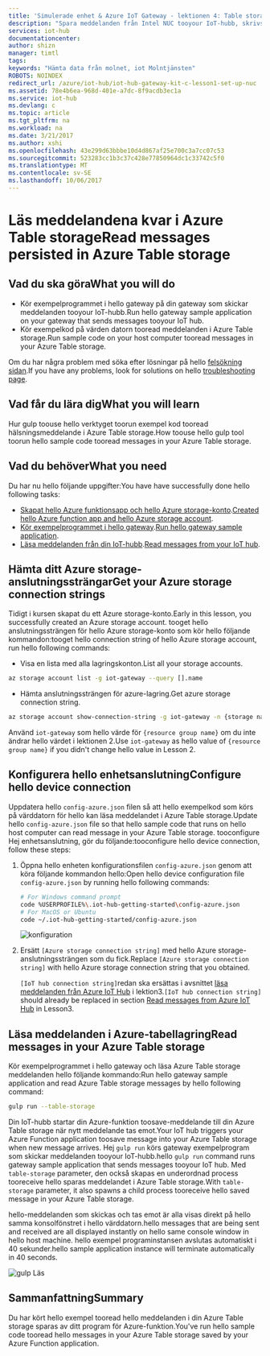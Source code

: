 ```yaml
---
title: 'Simulerade enhet & Azure IoT Gateway - lektionen 4: Table storage | Microsoft Docs'
description: "Spara meddelanden från Intel NUC tooyour IoT-hubb, skrivs tooAzure Table storage och läses sedan från hello molnet."
services: iot-hub
documentationcenter: 
author: shizn
manager: timtl
tags: 
keywords: "Hämta data från molnet, iot Molntjänsten"
ROBOTS: NOINDEX
redirect_url: /azure/iot-hub/iot-hub-gateway-kit-c-lesson1-set-up-nuc
ms.assetid: 78e4b6ea-968d-401e-a7dc-8f9acdb3ec1a
ms.service: iot-hub
ms.devlang: c
ms.topic: article
ms.tgt_pltfrm: na
ms.workload: na
ms.date: 3/21/2017
ms.author: xshi
ms.openlocfilehash: 43e299d63bbbe10d4d867af25e700c3a7cc07c53
ms.sourcegitcommit: 523283cc1b3c37c428e77850964dc1c33742c5f0
ms.translationtype: MT
ms.contentlocale: sv-SE
ms.lasthandoff: 10/06/2017
---
```

# <a name="read-messages-persisted-in-azure-table-storage"></a><span data-ttu-id="cce52-104">Läs meddelandena kvar i Azure Table storage</span><span class="sxs-lookup"><span data-stu-id="cce52-104">Read messages persisted in Azure Table storage</span></span>

## <a name="what-you-will-do"></a><span data-ttu-id="cce52-105">Vad du ska göra</span><span class="sxs-lookup"><span data-stu-id="cce52-105">What you will do</span></span>

- <span data-ttu-id="cce52-106">Kör exempelprogrammet i hello gateway på din gateway som skickar meddelanden tooyour IoT-hubb.</span><span class="sxs-lookup"><span data-stu-id="cce52-106">Run hello gateway sample application on your gateway that sends messages tooyour IoT hub.</span></span>
- <span data-ttu-id="cce52-107">Kör exempelkod på värden datorn tooread meddelanden i Azure Table storage.</span><span class="sxs-lookup"><span data-stu-id="cce52-107">Run sample code on your host computer tooread messages in your Azure Table storage.</span></span>

<span data-ttu-id="cce52-108">Om du har några problem med söka efter lösningar på hello [felsökning sidan](iot-hub-gateway-kit-c-sim-troubleshooting.md).</span><span class="sxs-lookup"><span data-stu-id="cce52-108">If you have any problems, look for solutions on hello [troubleshooting page](iot-hub-gateway-kit-c-sim-troubleshooting.md).</span></span>

## <a name="what-you-will-learn"></a><span data-ttu-id="cce52-109">Vad får du lära dig</span><span class="sxs-lookup"><span data-stu-id="cce52-109">What you will learn</span></span>

<span data-ttu-id="cce52-110">Hur gulp toouse hello verktyget toorun exempel kod tooread hälsningsmeddelande i Azure Table storage.</span><span class="sxs-lookup"><span data-stu-id="cce52-110">How toouse hello gulp tool toorun hello sample code tooread messages in your Azure Table storage.</span></span>

## <a name="what-you-need"></a><span data-ttu-id="cce52-111">Vad du behöver</span><span class="sxs-lookup"><span data-stu-id="cce52-111">What you need</span></span>

<span data-ttu-id="cce52-112">Du har nu hello följande uppgifter:</span><span class="sxs-lookup"><span data-stu-id="cce52-112">You have have successfully done hello following tasks:</span></span>

- <span data-ttu-id="cce52-113">[Skapat hello Azure funktionsapp och hello Azure storage-konto](iot-hub-gateway-kit-c-sim-lesson4-deploy-resource-manager-template.md).</span><span class="sxs-lookup"><span data-stu-id="cce52-113">[Created hello Azure function app and hello Azure storage account](iot-hub-gateway-kit-c-sim-lesson4-deploy-resource-manager-template.md).</span></span>
- <span data-ttu-id="cce52-114">[Kör exempelprogrammet i hello gateway](iot-hub-gateway-kit-c-sim-lesson3-configure-simulated-device-app.md).</span><span class="sxs-lookup"><span data-stu-id="cce52-114">[Run hello gateway sample application](iot-hub-gateway-kit-c-sim-lesson3-configure-simulated-device-app.md).</span></span>
- <span data-ttu-id="cce52-115">[Läsa meddelanden från din IoT-hubb](iot-hub-gateway-kit-c-sim-lesson3-read-messages-from-hub.md).</span><span class="sxs-lookup"><span data-stu-id="cce52-115">[Read messages from your IoT hub](iot-hub-gateway-kit-c-sim-lesson3-read-messages-from-hub.md).</span></span>

## <a name="get-your-azure-storage-connection-strings"></a><span data-ttu-id="cce52-116">Hämta ditt Azure storage-anslutningssträngar</span><span class="sxs-lookup"><span data-stu-id="cce52-116">Get your Azure storage connection strings</span></span>

<span data-ttu-id="cce52-117">Tidigt i kursen skapat du ett Azure storage-konto.</span><span class="sxs-lookup"><span data-stu-id="cce52-117">Early in this lesson, you successfully created an Azure storage account.</span></span> <span data-ttu-id="cce52-118">tooget hello anslutningssträngen för hello Azure storage-konto som kör hello följande kommandon:</span><span class="sxs-lookup"><span data-stu-id="cce52-118">tooget hello connection string of hello Azure storage account, run hello following commands:</span></span>

* <span data-ttu-id="cce52-119">Visa en lista med alla lagringskonton.</span><span class="sxs-lookup"><span data-stu-id="cce52-119">List all your storage accounts.</span></span>

```bash
az storage account list -g iot-gateway --query [].name
```

* <span data-ttu-id="cce52-120">Hämta anslutningssträngen för azure-lagring.</span><span class="sxs-lookup"><span data-stu-id="cce52-120">Get azure storage connection string.</span></span>

```bash
az storage account show-connection-string -g iot-gateway -n {storage name}
```

<span data-ttu-id="cce52-121">Använd `iot-gateway` som hello värde för `{resource group name}` om du inte ändrar hello värdet i lektionen 2.</span><span class="sxs-lookup"><span data-stu-id="cce52-121">Use `iot-gateway` as hello value of `{resource group name}` if you didn't change hello value in Lesson 2.</span></span>

## <a name="configure-hello-device-connection"></a><span data-ttu-id="cce52-122">Konfigurera hello enhetsanslutning</span><span class="sxs-lookup"><span data-stu-id="cce52-122">Configure hello device connection</span></span>

<span data-ttu-id="cce52-123">Uppdatera hello `config-azure.json` filen så att hello exempelkod som körs på värddatorn för hello kan läsa meddelandet i Azure Table storage.</span><span class="sxs-lookup"><span data-stu-id="cce52-123">Update hello `config-azure.json` file so that hello sample code that runs on hello host computer can read message in your Azure Table storage.</span></span> <span data-ttu-id="cce52-124">tooconfigure Hej enhetsanslutning, gör du följande:</span><span class="sxs-lookup"><span data-stu-id="cce52-124">tooconfigure hello device connection, follow these steps:</span></span>

1. <span data-ttu-id="cce52-125">Öppna hello enheten konfigurationsfilen `config-azure.json` genom att köra följande kommandon hello:</span><span class="sxs-lookup"><span data-stu-id="cce52-125">Open hello device configuration file `config-azure.json` by running hello following commands:</span></span>

   ```bash
   # For Windows command prompt
   code %USERPROFILE%\.iot-hub-getting-started\config-azure.json
   # For MacOS or Ubuntu
   code ~/.iot-hub-getting-started/config-azure.json
   ```

   ![konfiguration](media/iot-hub-gateway-kit-lessons/lesson4/config_azure.png)

2. <span data-ttu-id="cce52-127">Ersätt `[Azure storage connection string]` med hello Azure storage-anslutningssträngen som du fick.</span><span class="sxs-lookup"><span data-stu-id="cce52-127">Replace `[Azure storage connection string]` with hello Azure storage connection string that you obtained.</span></span>

   <span data-ttu-id="cce52-128">`[IoT hub connection string]`redan ska ersättas i avsnittet [läsa meddelanden från Azure IoT Hub](iot-hub-gateway-kit-c-sim-lesson3-read-messages-from-hub.md) i lektion3.</span><span class="sxs-lookup"><span data-stu-id="cce52-128">`[IoT hub connection string]` should already be replaced in section [Read messages from Azure IoT Hub](iot-hub-gateway-kit-c-sim-lesson3-read-messages-from-hub.md) in Lesson3.</span></span>

## <a name="read-messages-in-your-azure-table-storage"></a><span data-ttu-id="cce52-129">Läsa meddelanden i Azure-tabellagring</span><span class="sxs-lookup"><span data-stu-id="cce52-129">Read messages in your Azure Table storage</span></span>

<span data-ttu-id="cce52-130">Kör exempelprogrammet i hello gateway och läsa Azure Table storage meddelanden hello följande kommando:</span><span class="sxs-lookup"><span data-stu-id="cce52-130">Run hello gateway sample application and read Azure Table storage messages by hello following command:</span></span>

```bash
gulp run --table-storage
```

<span data-ttu-id="cce52-131">Din IoT-hubb startar din Azure-funktion toosave-meddelande till din Azure Table storage när nytt meddelande tas emot.</span><span class="sxs-lookup"><span data-stu-id="cce52-131">Your IoT hub triggers your Azure Function application toosave message into your Azure Table storage when new message arrives.</span></span>
<span data-ttu-id="cce52-132">Hej `gulp run` körs gateway exempelprogram som skickar meddelanden tooyour IoT-hubb.</span><span class="sxs-lookup"><span data-stu-id="cce52-132">hello `gulp run` command runs gateway sample application that sends messages tooyour IoT hub.</span></span> <span data-ttu-id="cce52-133">Med `table-storage` parameter, den också skapas en underordnad process tooreceive hello sparas meddelandet i Azure Table storage.</span><span class="sxs-lookup"><span data-stu-id="cce52-133">With `table-storage` parameter, it also spawns a child process tooreceive hello saved message in your Azure Table storage.</span></span>

<span data-ttu-id="cce52-134">hello-meddelanden som skickas och tas emot är alla visas direkt på hello samma konsolfönstret i hello värddatorn.</span><span class="sxs-lookup"><span data-stu-id="cce52-134">hello messages that are being sent and received are all displayed instantly on hello same console window in hello host machine.</span></span> <span data-ttu-id="cce52-135">hello exempel programinstansen avslutas automatiskt i 40 sekunder.</span><span class="sxs-lookup"><span data-stu-id="cce52-135">hello sample application instance will terminate automatically in 40 seconds.</span></span>

   ![gulp Läs](media/iot-hub-gateway-kit-lessons/lesson4/gulp_run_read_table_simudev.png)


## <a name="summary"></a><span data-ttu-id="cce52-137">Sammanfattning</span><span class="sxs-lookup"><span data-stu-id="cce52-137">Summary</span></span>

<span data-ttu-id="cce52-138">Du har kört hello exempel tooread hello meddelanden i din Azure Table storage sparas av ditt program för Azure-funktion.</span><span class="sxs-lookup"><span data-stu-id="cce52-138">You've run hello sample code tooread hello messages in your Azure Table storage saved by your Azure Function application.</span></span>
